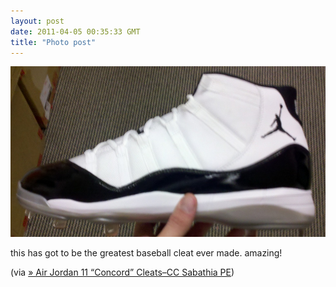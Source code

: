 ```yaml
---
layout: post
date: 2011-04-05 00:35:33 GMT
title: "Photo post"
---
```

![travisj](/images/b1e84f45b65c64d459016132a0f712b729fc4b459ecd3df60ff86f9a7c79c845.jpg)

<p>this has got to be the greatest baseball cleat ever made. amazing!</p>&#13;
<p>(via <a href="http://www.nikeblog.com/2011/04/04/air-jordan-11-concord-cleats-cc-sabathia-pe/?utm_source=feedburner&amp;utm_medium=feed&amp;utm_campaign=Feed: nikeblog/blogcraver (Nike Blog)">» Air Jordan 11 “Concord” Cleats–CC Sabathia PE</a>)</p> 